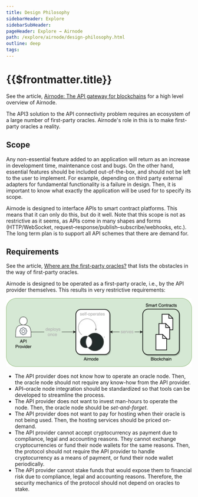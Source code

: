 ```yaml
---
title: Design Philosophy
sidebarHeader: Explore
sidebarSubHeader:
pageHeader: Explore → Airnode
path: /explore/airnode/design-philosophy.html
outline: deep
tags:
---
```


<PageHeader/>

# {{$frontmatter.title}}

See the article,
[Airnode: The API gateway for blockchains](https://medium.com/api3/airnode-the-api-gateway-for-blockchains-8b07ff136840)<ExternalLinkImage/>
for a high level overview of Airnode.

The API3 solution to the API connectivity problem requires an ecosystem of a
large number of first-party oracles. Airnode's role in this is to make
first-party oracles a reality.

## Scope

Any non-essential feature added to an application will return as an increase in
development time, maintenance cost and bugs. On the other hand, essential
features should be included out-of-the-box, and should not be left to the user
to implement. For example, depending on third party external adapters for
fundamental functionality is a failure in design. Then, it is important to know
what exactly the application will be used for to specify its scope.

Airnode is designed to interface APIs to smart contract platforms. This means
that it can only do this, but do it well. Note that this scope is not as
restrictive as it seems, as APIs come in many shapes and forms (HTTP/WebSocket,
request–response/publish–subscribe/webhooks, etc.). The long term plan is to
support all API schemes that there are demand for.

## Requirements

See the article,
[Where are the first-party oracles?](https://medium.com/api3/where-are-the-first-party-oracles-5078cebaf17)<ExternalLinkImage/>
that lists the obstacles in the way of first-party oracles.

Airnode is designed to be operated as a first-party oracle, i.e., by the API
provider themselves. This results in very restrictive requirements:

<p align="center">
  <img src="../assets/images/airnode.png" />
</p>

- The API provider does not know how to operate an oracle node. Then, the oracle
  node should not require any know-how from the API provider.
- API–oracle node integration should be standardized so that tools can be
  developed to streamline the process.
- The API provider does not want to invest man-hours to operate the node. Then,
  the oracle node should be _set-and-forget_.
- The API provider does not want to pay for hosting when their oracle is not
  being used. Then, the hosting services should be priced on-demand.
- The API provider cannot accept cryptocurrency as payment due to compliance,
  legal and accounting reasons. They cannot exchange cryptocurrencies or fund
  their node wallets for the same reasons. Then, the protocol should not require
  the API provider to handle cryptocurrency as a means of payment, or fund their
  node wallet periodically.
- The API provider cannot stake funds that would expose them to financial risk
  due to compliance, legal and accounting reasons. Therefore, the security
  mechanics of the protocol should not depend on oracles to stake.
